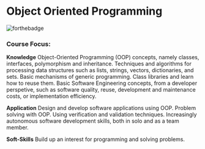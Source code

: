 # Object Oriented Programming

![forthebadge](https://forthebadge.com/images/badges/made-with-java.svg)

### Course Focus:

**Knowledge**
  Object-­Oriented Programming (OOP) concepts, namely classes, interfaces, polymorphism and inheritance.
  Techniques and algorithms for processing data structures such as lists, strings, vectors, dictionaries, and sets.
  Basic mechanisms of generic programming.
  Class libraries and learn how to reuse them.
  Basic Software Engineering concepts, from a developer perspetive, such as software quality, reuse, development and maintenance costs, or implementation efficiency.

**Application**
  Design and develop software applications using OOP.
  Problem solving with OOP.
  Using verification and validation techniques.
  Increasingly autonomous software development skills, both in solo and as a team member.

**Soft­-Skills**
  Build up an interest for programming and solving problems.
